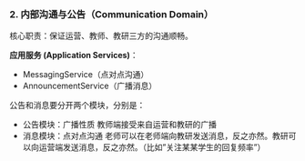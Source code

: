 ### 2. 内部沟通与公告（Communication Domain）

核心职责：保证运营、教师、教研三方的沟通顺畅。

**应用服务 (Application Services)**：
- MessagingService（点对点沟通）
- AnnouncementService（广播消息）


公告和消息要分开两个模块，分别是：
- 公告模块：广播性质
教师端接受来自运营和教研的广播
- 消息模块：点对点沟通
老师可以在老师端向教研发送消息，反之亦然。教研可以向运营端发送消息，反之亦然。（比如”关注某某学生的回复频率”）



